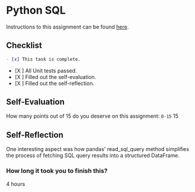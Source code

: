 # Python SQL

Instructions to this assignment can be found [here](https://it3038c.github.io/modules/12/python-sql).

## Checklist

```md
- [x] This task is complete.
```

- [X ] All Unit tests passed.
- [X ] Filled out the self-evaluation.
- [X ] Filled out the self-reflection.

## Self-Evaluation

How many points out of 15 do you deserve on this assignment: `0-15`
15
## Self-Reflection
<!-- What did you learn that you found interesting -->
 One interesting aspect was how pandas' read_sql_query method simplifies the process of fetching SQL query results into a structured DataFrame.
### How long it took you to finish this?
4 hours

